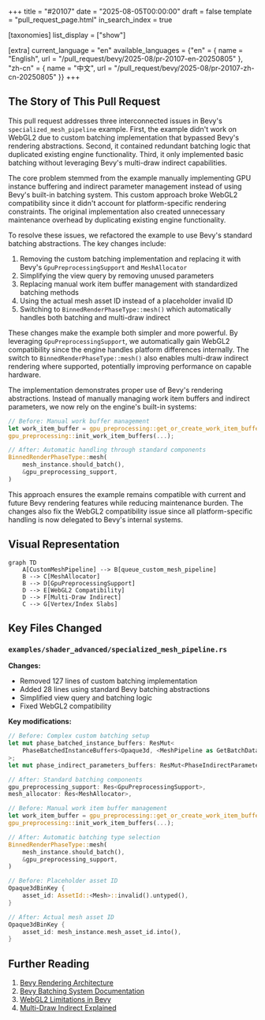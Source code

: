 +++
title = "#20107"
date = "2025-08-05T00:00:00"
draft = false
template = "pull_request_page.html"
in_search_index = true

[taxonomies]
list_display = ["show"]

[extra]
current_language = "en"
available_languages = {"en" = { name = "English", url = "/pull_request/bevy/2025-08/pr-20107-en-20250805" }, "zh-cn" = { name = "中文", url = "/pull_request/bevy/2025-08/pr-20107-zh-cn-20250805" }}
+++

## The Story of This Pull Request

This pull request addresses three interconnected issues in Bevy's `specialized_mesh_pipeline` example. First, the example didn't work on WebGL2 due to custom batching implementation that bypassed Bevy's rendering abstractions. Second, it contained redundant batching logic that duplicated existing engine functionality. Third, it only implemented basic batching without leveraging Bevy's multi-draw indirect capabilities.

The core problem stemmed from the example manually implementing GPU instance buffering and indirect parameter management instead of using Bevy's built-in batching system. This custom approach broke WebGL2 compatibility since it didn't account for platform-specific rendering constraints. The original implementation also created unnecessary maintenance overhead by duplicating existing engine functionality.

To resolve these issues, we refactored the example to use Bevy's standard batching abstractions. The key changes include:

1. Removing the custom batching implementation and replacing it with Bevy's `GpuPreprocessingSupport` and `MeshAllocator`
2. Simplifying the view query by removing unused parameters
3. Replacing manual work item buffer management with standardized batching methods
4. Using the actual mesh asset ID instead of a placeholder invalid ID
5. Switching to `BinnedRenderPhaseType::mesh()` which automatically handles both batching and multi-draw indirect

These changes make the example both simpler and more powerful. By leveraging `GpuPreprocessingSupport`, we automatically gain WebGL2 compatibility since the engine handles platform differences internally. The switch to `BinnedRenderPhaseType::mesh()` also enables multi-draw indirect rendering where supported, potentially improving performance on capable hardware.

The implementation demonstrates proper use of Bevy's rendering abstractions. Instead of manually managing work item buffers and indirect parameters, we now rely on the engine's built-in systems:

```rust
// Before: Manual work buffer management
let work_item_buffer = gpu_preprocessing::get_or_create_work_item_buffer::<Opaque3d>(...);
gpu_preprocessing::init_work_item_buffers(...);

// After: Automatic handling through standard components
BinnedRenderPhaseType::mesh(
    mesh_instance.should_batch(),
    &gpu_preprocessing_support,
)
```

This approach ensures the example remains compatible with current and future Bevy rendering features while reducing maintenance burden. The changes also fix the WebGL2 compatibility issue since all platform-specific handling is now delegated to Bevy's internal systems.

## Visual Representation

```mermaid
graph TD
    A[CustomMeshPipeline] --> B[queue_custom_mesh_pipeline]
    B --> C[MeshAllocator]
    B --> D[GpuPreprocessingSupport]
    D --> E[WebGL2 Compatibility]
    D --> F[Multi-Draw Indirect]
    C --> G[Vertex/Index Slabs]
```

## Key Files Changed

### `examples/shader_advanced/specialized_mesh_pipeline.rs`

**Changes:**  
- Removed 127 lines of custom batching implementation  
- Added 28 lines using standard Bevy batching abstractions  
- Simplified view query and batching logic  
- Fixed WebGL2 compatibility  

**Key modifications:**  
```rust
// Before: Complex custom batching setup
let mut phase_batched_instance_buffers: ResMut<
    PhaseBatchedInstanceBuffers<Opaque3d, <MeshPipeline as GetBatchData>::BufferData>,
>;
let mut phase_indirect_parameters_buffers: ResMut<PhaseIndirectParametersBuffers<Opaque3d>>;

// After: Standard batching components
gpu_preprocessing_support: Res<GpuPreprocessingSupport>,
mesh_allocator: Res<MeshAllocator>,
```

```rust
// Before: Manual work item buffer management
let work_item_buffer = gpu_preprocessing::get_or_create_work_item_buffer::<Opaque3d>(...);
gpu_preprocessing::init_work_item_buffers(...);

// After: Automatic batching type selection
BinnedRenderPhaseType::mesh(
    mesh_instance.should_batch(),
    &gpu_preprocessing_support,
)
```

```rust
// Before: Placeholder asset ID
Opaque3dBinKey {
    asset_id: AssetId::<Mesh>::invalid().untyped(),
}

// After: Actual mesh asset ID
Opaque3dBinKey {
    asset_id: mesh_instance.mesh_asset_id.into(),
}
```

## Further Reading

1. [Bevy Rendering Architecture](https://bevyengine.org/learn/book/getting-started/rendering/)  
2. [Bevy Batching System Documentation](https://docs.rs/bevy/latest/bevy/render/batching/index.html)  
3. [WebGL2 Limitations in Bevy](https://github.com/bevyengine/bevy/blob/main/docs/plugins_guidelines.md#webgl2)  
4. [Multi-Draw Indirect Explained](https://www.khronos.org/opengl/wiki/Vertex_Rendering#Multi-Draw_Indirect)
